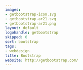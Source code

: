 ```yaml
---
images:
- getbootstrap-icon.svg
- getbootstrap-ar21.svg
- getbootstrap-ar21.png
layout: default
logohandle: getbootstrap
skipped: 0
sort: bootstrap
tags:
- webdesign
title: Bootstrap
website: http://getbootstrap.com/
---
```

